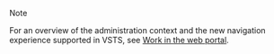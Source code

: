 
>[!NOTE]  
>For an overview of the administration context and the new navigation experience supported in VSTS, see [Work in the web portal](/vsts/user-guide/work-web-portal#admin-context).
